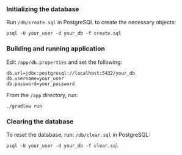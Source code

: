 ### Initializing the database
Run `/db/create.sql` in PostgreSQL to create the necessary objects:

`psql -U your_user -d your_db -f create.sql`

### Building and running application
Edit `/app/db.properties` and set the following:
```
db.url=jdbc:postgresql://localhost:5432/your_db
db.username=your_user
db.password=your_password
```
From the `/app` directory, run:

`./gradlew run`

### Clearing the database
To reset the database, run: `/db/clear.sql` in PostgreSQL:

`psql -U your_user -d your_db -f clear.sql`